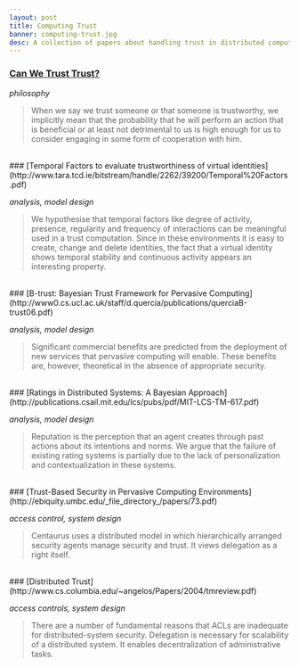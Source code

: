 ```yaml
---
layout: post
title: Computing Trust
banner: computing-trust.jpg
desc: A collection of papers about handling trust in distributed computing.
---
```


### [Can We Trust Trust?](http://citeseerx.ist.psu.edu/viewdoc/download?doi=10.1.1.24.5695&rep=rep1&type=pdf)

*philosophy*

> When we say we trust someone or that someone is
trustworthy, we implicitly mean that the probability that he will perform an action that is
beneficial or at least not detrimental to us is high enough for us to consider engaging in some
form of cooperation with him.

<br>
### [Temporal Factors to evaluate trustworthiness of virtual identities](http://www.tara.tcd.ie/bitstream/handle/2262/39200/Temporal%20Factors.pdf)

*analysis, model design*

> We hypothesise that temporal factors like
degree of activity, presence, regularity and frequency of
interactions can be meaningful used in a trust computation.
Since in these environments it is
easy to create, change and delete identities, the fact that
a virtual identity shows temporal stability and continuous
activity appears an interesting property. 

<br>
### [B-trust: Bayesian Trust Framework for Pervasive Computing](http://www0.cs.ucl.ac.uk/staff/d.quercia/publications/querciaB-trust06.pdf)

*analysis, model design*

> Significant commercial benefits are predicted from the deployment of new services that
pervasive computing will enable. These benefits are, however, theoretical in the absence
of appropriate security.


<br>
### [Ratings in Distributed Systems: A Bayesian Approach](http://publications.csail.mit.edu/lcs/pubs/pdf/MIT-LCS-TM-617.pdf)

*analysis, model design*

> Reputation is the perception that an agent creates through past actions about its intentions and norms. We argue that the failure of existing rating systems is partially due to the lack of personalization and
contextualization in these systems.


<br>
### [Trust-Based Security in Pervasive Computing Environments](http://ebiquity.umbc.edu/_file_directory_/papers/73.pdf)

*access control, system design*

> Centaurus uses a distributed model in
which hierarchically arranged security
agents manage security and trust. It views delegation as a right
itself. 



<br>
### [Distributed Trust](http://www.cs.columbia.edu/~angelos/Papers/2004/tmreview.pdf)

*access controls, system design*

> There are a number of fundamental
reasons that ACLs are inadequate for distributed-system security.
Delegation is necessary for scalability of a distributed system. It enables decentralization of
administrative tasks.

<br>